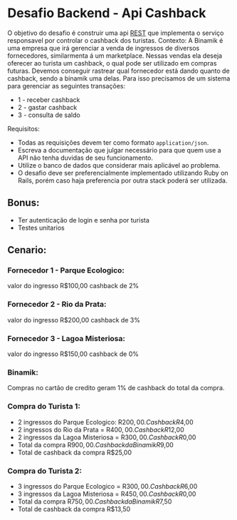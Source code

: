 # Desafio Backend - Api Cashback

O objetivo do desafio é construir uma api [REST](https://pt.wikipedia.org/wiki/REST) que implementa o serviço responsavel por controlar o cashback dos turistas.
Contexto: A Binamik é uma empresa que irá gerenciar a venda de ingressos de diversos fornecedores, similarmenta á um marketplace. Nessas vendas ela deseja oferecer ao turista um cashback, o qual pode ser utilizado em compras futuras. Devemos conseguir rastrear qual fornecedor está dando quanto de cashback, sendo a binamik uma delas.
Para isso precisamos de um sistema para gerenciar as seguintes transações:
- 1 - receber cashback
- 2 - gastar cashback
- 3 - consulta de saldo

Requisitos:
- Todas as requisições devem ter como formato `application/json`.
- Escreva a documentação que julgar necessário para que quem use a API não tenha duvidas de seu funcionamento.
- Utilize o banco de dados que considerar mais aplicável ao problema.
- O desafio deve ser preferencialmente implementado utilizando Ruby on Rails, porém caso haja preferencia por outra stack poderá ser utilizada. 

## Bonus:
 - Ter autenticação de login e senha por turista
 - Testes unitarios

## Cenario:

### Fornecedor 1 - Parque Ecologico:
valor do ingresso R$100,00
cashback de 2%

### Fornecedor 2 - Rio da Prata:
valor do ingresso R$200,00
cashback de 3%

### Fornecedor 3 - Lagoa Misteriosa:
valor do ingresso R$150,00
cashback de 0%

### Binamik:
Compras no cartão de credito geram 1% de cashback do total da compra.

### Compra do Turista 1:
- 2 ingressos do Parque Ecologico: R$200,00. Cashback R$4,00
- 2 ingressos do Rio da Prata = R$400,00. Cashback R$12,00
- 2 ingressos da Lagoa Misteriosa = R$300,00. Cashback R$0,00
- Total da compra R$900,00. Cashback da Binamik R$9,00
- Total de cashback da compra R$25,00

### Compra do Turista 2:
- 3 ingressos do Parque Ecologico = R$300,00. Cashback R$6,00
- 3 ingressos da Lagoa Misteriosa = R$450,00. Cashback R$0,00
- Total da compra R$750,00. Cashback da Binamik R$7,50
- Total de cashback da compra R$13,50
